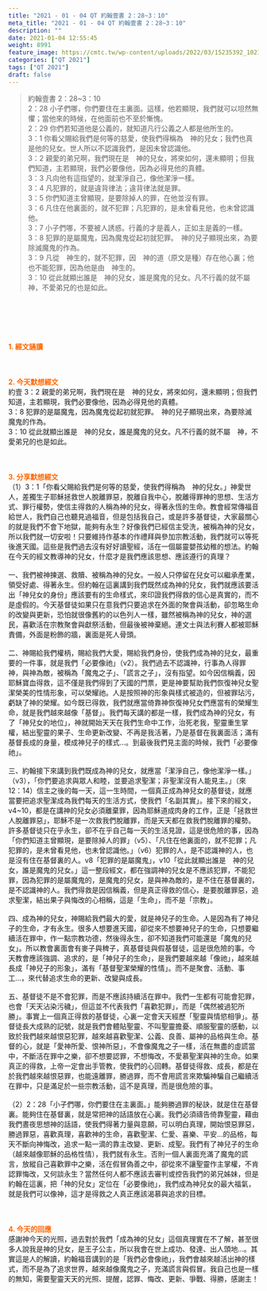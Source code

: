 ```yaml
---
title: "2021 - 01 - 04 QT 約翰壹書 2：28~3：10"
meta_title: "2021 - 01 - 04 QT 約翰壹書 2：28~3：10"
description: ""
date: 2021-01-04 12:55:45
weight: 8991
feature_image: https://cmtc.tw/wp-content/uploads/2022/03/15235392_10211799862337740_180693556567566654_o-1.webp
categories: ["QT 2021"]
tags: ["QT 2021"]
draft: false
---
```


<blockquote>約翰壹書 2：28~3：10<br />
2：28 小子們哪，你們要住在主裏面。這樣，他若顯現，我們就可以坦然無懼；當他來的時候，在他面前也不至於慚愧。<br />
2：29 你們若知道他是公義的，就知道凡行公義之人都是他所生的。<br />
3：1 你看父賜給我們是何等的慈愛，使我們得稱為　神的兒女；我們也真是他的兒女。世人所以不認識我們，是因未曾認識他。<br />
3：2 親愛的弟兄啊，我們現在是　神的兒女，將來如何，還未顯明；但我們知道，主若顯現，我們必要像他，因為必得見他的真體。<br />
3：3 凡向他有這指望的，就潔淨自己，像他潔淨一樣。<br />
3：4 凡犯罪的，就是違背律法；違背律法就是罪。<br />
3：5 你們知道主曾顯現，是要除掉人的罪，在他並沒有罪。<br />
3：6 凡住在他裏面的，就不犯罪；凡犯罪的，是未曾看見他，也未曾認識他。<br />
3：7 小子們哪，不要被人誘惑。行義的才是義人，正如主是義的一樣。<br />
3：8 犯罪的是屬魔鬼，因為魔鬼從起初就犯罪。　神的兒子顯現出來，為要除滅魔鬼的作為。<br />
3：9 凡從　神生的，就不犯罪，因　神的道（原文是種）存在他心裏；他也不能犯罪，因為他是由　神生的。<br />
3：10 從此就顯出誰是　神的兒女，誰是魔鬼的兒女。凡不行義的就不屬　神，不愛弟兄的也是如此。</blockquote><br />
&nbsp;<br />
<br />
&nbsp;<br />
<br />
<span style="color: #ff6600;"><strong>1. </strong><strong>經文誦讀</strong></span><br />
<br />
<span style="color: #ff6600;"><strong> </strong></span><br />
<br />
<span style="color: #ff6600;"><strong>2. 今天默想</strong><strong>經文<br />
</strong></span>約壹 3：2 親愛的弟兄啊，我們現在是　神的兒女，將來如何，還未顯明；但我們知道，主若顯現，我們必要像他，因為必得見他的真體。<br />
3：8 犯罪的是屬魔鬼，因為魔鬼從起初就犯罪。　神的兒子顯現出來，為要除滅魔鬼的作為。<br />
3：10 從此就顯出誰是　神的兒女，誰是魔鬼的兒女。凡不行義的就不屬　神，不愛弟兄的也是如此。<br />
<br />
&nbsp;<br />
<br />
<span style="color: #ff6600;"><strong>3. 分享默想經文<br />
</strong></span>（1）3：1「你看父賜給我們是何等的慈愛，使我們得稱為　神的兒女。」神愛世人，差獨生子耶穌拯救世人脫離罪惡，脫離自我中心，脫離得罪神的思想、生活方式、罪行權勢，使信主得救的人稱為神的兒女，得著永恆的生命。教會經常傳福音給世人，我們自己也聽見過福音，但是包括我自己，或是許多基督徒，大家最關心的就是我們不會下地獄，能夠有永生？好像我們已經信主受洗，被稱為神的兒女，所以我們就一切安啦！只要維持作基本的作禮拜與參加宗教活動，我們就可以等死後進天國。這些是我們過去沒有好好讀聖經，活在一個屬靈嬰孩幼稚的想法。約翰在今天的經文教導神的兒女，什麼才是我們應該思想、應該遵行的真理？<br />
<br />
一、我們被神揀選、救贖、被稱為神的兒女。一般人只停留在兒女可以繼承產業，領受好處、得著永生。但約翰在這裏講到我們既然成為神的兒女，我們就應該要活出「神兒女的身份」應該要有的生命樣式，來印證我們得救的信心是真實的，而不是虛假的。今天基督徒如果只在意我們只要追求在外面的聚會與活動，卻忽略生命的改變與更新，恐怕就很像舊約的以色列人一樣，雖然被稱為神的兒女，神的選民，喜歡活在宗教聚會與獻祭活動，但最後被神棄絕。連文士與法利賽人都被耶穌責備，外面是粉飾的牆，裏面是死人骨頭。<br />
<br />
二、神賜給我們權柄，賜給我們大愛，賜給我們身份，使我們成為神的兒女，最重要的一件事，就是我們「必要像祂」（v2）。我們過去不認識神，行事為人得罪神，與神為敵，被稱為「魔鬼之子」、「謊言之子」，沒有指望。如今因信稱義，因耶穌寶血得救，這不僅是我們得到了天國的門票，更是神要幫助我們恢復神兒女聖潔榮美的性情形象，可以榮耀祂。人是按照神的形象與樣式被造的，但被罪玷污，虧缺了神的榮耀。如今既已得救，我們就應當倚靠神恢復神兒女們應當有的榮耀生命，就是我們越來越像「基督」。我們每天講的都是一樣，我們成為神的兒女，有了「神兒女的地位」，神就開始天天在我們生命中工作，治死老我，聖靈重生掌權，結出聖靈的果子、生命更新改變、不再是我活著，乃是基督在我裏面活；滿有基督長成的身量，模成神兒子的樣式…。到最後我們見主面的時候，我們「必要像祂」。<br />
<br />
三、約翰接下來講到我們既成為神的兒女，就應當「潔淨自己，像他潔淨一樣。」（v3），「你們要追求與眾人和睦，並要追求聖潔；非聖潔沒有人能見主。」（來12：14）信主之後的每一天，這一生時間，一個真正成為神兒女的基督徒，就應當要把追求聖潔成為我們每天的生活方式，使我們「名副其實」。接下來的經文，v4~10，都是在講神的兒女必須離棄罪，因為耶穌道成肉身的工作，正是「拯救世人脫離罪惡」，耶穌不是一次救我們脫離罪，而是天天都在救我們脫離罪的權勢。許多基督徒只在乎永生，卻不在乎自己每一天的生活見證，這是很危險的事，因為「你們知道主曾顯現，是要除掉人的罪」（v5）、「凡住在他裏面的，就不犯罪；凡犯罪的，是未曾看見他，也未曾認識他。」（v6）犯罪的人，是不認識神的人，也是沒有住在基督裏的人。v8「犯罪的是屬魔鬼」，v10「從此就顯出誰是　神的兒女，誰是魔鬼的兒女。」這一整段經文，都在強調神的兒女是不應該犯罪，不能犯罪，因為犯罪的是屬魔鬼的，是魔鬼的兒女，是與神為敵的，是不住在基督裏的，是不認識神的人。我們得救是因信稱義，但是真正得救的信心，是要脫離罪惡，追求聖潔，結出果子與悔改的心相稱，這是「生命」，而不是「宗教」。<br />
<br />
四、成為神的兒女，神賜給我們最大的愛，就是神兒子的生命。人是因為有了神兒子的生命，才有永生。很多人想要進天國，卻從來不想要神兒子的生命，只想要繼續活在罪中，作一點宗教功德，然後得永生，卻不知道我們可能還是「魔鬼的兒女」。所以教會裏面會有麥子與稗子，真基督徒與假基督徒，這是很危險的事。今天教會應該強調、追求的，是「神兒子的生命」，是我們要越來越「像祂」，越來越長成「神兒子的形象」，滿有「基督聖潔榮耀的性情」。而不是聚會、活動、事工…，來代替追求生命的更新、改變與成長。<br />
<br />
五、基督徒不是不會犯罪，而是不應該持續活在罪中。我們一生都有可能會犯罪，也會「天天沾染污穢」，但這並不代表我們「喜歡犯罪」，而是「偶然被過犯所勝」。事實上一個真正得救的基督徒，心裏一定會天天經歷「聖靈與情慾相爭」。基督徒長大成熟的記號，就是我們會體貼聖靈、不叫聖靈擔憂、順服聖靈的感動，以致於我們越來越恨惡犯罪，越來越喜歡聖潔、公義、良善、屬神的品格與生命。基督的心，就是「愛神所愛、恨神所惡」，不會像魔鬼之子一樣，活在無盡的虛謊當中，不斷活在罪中之樂，卻不想要認罪，不想悔改，不愛慕聖潔與神的生命。如果真正的得救，上帝一定會出手管教，使我們的心回轉。基督徒得救、成長，都是在於我們越來越恨惡罪，也能遠離罪，勝過罪，而不會用謊言來欺騙神騙自己繼續活在罪中，只是滿足於一些宗教活動，這不是真理，而是很危險的事。<br />
<br />
（2）2：28「小子們哪，你們要住在主裏面。」能夠勝過罪的秘訣，就是住在基督裏。能夠住在基督裏，就是常把神的話語放在心裏。我們必須禱告倚靠聖靈，藉由我們晝夜思想神的話語，使我們得著力量與意願，可以明白真理，開始恨惡罪惡，勝過罪惡，喜歡真理，喜歡神的生命，喜歡聖潔、仁愛、喜樂、平安…的品格，每天不斷向神悔改，追求一點一滴的靠主改變、更新、成聖。我們有了神兒子的生命（越來越像耶穌的品格性情），我們就有永生。否則一個人裏面充滿了魔鬼的謊言，放縱自己喜歡罪中之樂，活在假冒偽善之中，卻從來不讓聖靈作主掌權，不肯認罪悔改，又何談永生？當然任何人都不應該去審判或控告我們的弟兄姊妹，但是約翰在這裏，把「神的兒女」定位在「必要像祂」，我們成為神兒女的最大福氣，就是我們可以像神，這才是得救之人真正應該渴慕與追求的目標。<br />
<br />
&nbsp;<br />
<br />
<span style="color: #ff6600;"><strong>4. 今天的回應<br />
</strong></span>感謝神今天的光照，過去對於我們「成為神的兒女」這個真理實在不了解，甚至很多人說我是神的兒女，是王子公主，所以我會在世上成功、發達、出人頭地…。其實這是人的解讀，約翰福音講到的是「我們必會像祂」，我們會越來越活出神的樣式，而不是為了追求世界，越來越像魔鬼之子，充滿謊言與假冒。我自己也是一樣的無知，需要聖靈天天的光照、提醒，認罪、悔改、更新、爭戰、得勝，感謝主！<br />
<br />
&nbsp;
        